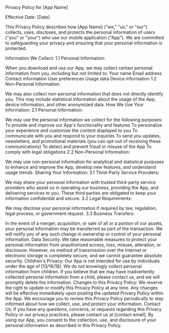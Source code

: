 Privacy Policy for [App Name]

Effective Date: [Date]

This Privacy Policy describes how [App Name] ("we," "us," or "our") collects, uses, discloses, and protects the personal information of users ("you" or "your") who use our mobile application ("App"). We are committed to safeguarding your privacy and ensuring that your personal information is protected.

Information We Collect:
1.1 Personal Information:

When you download and use our App, we may collect certain personal information from you, including but not limited to:
Your name
Email address
Contact information
User preferences
Usage data
Device information
1.2 Non-Personal Information:

We may also collect non-personal information that does not directly identify you. This may include statistical information about the usage of the App, device information, and other anonymized data.
How We Use Your Information:
2.1 Personal Information:

We may use the personal information we collect for the following purposes:
To provide and improve our App's functionality and features
To personalize your experience and customize the content displayed to you
To communicate with you and respond to your inquiries
To send you updates, newsletters, and promotional materials (you can opt-out of receiving these communications)
To detect and prevent fraud or misuse of the App
To comply with legal obligations
2.2 Non-Personal Information:

We may use non-personal information for analytical and statistical purposes to enhance and improve the App, develop new features, and understand usage trends.
Sharing Your Information:
3.1 Third-Party Service Providers:

We may share your personal information with trusted third-party service providers who assist us in operating our business, providing the App, and delivering services to you. These third parties are obligated to keep your information confidential and secure.
3.2 Legal Requirements:

We may disclose your personal information if required by law, regulation, legal process, or government request.
3.3 Business Transfers:

In the event of a merger, acquisition, or sale of all or a portion of our assets, your personal information may be transferred as part of the transaction. We will notify you of any such change in ownership or control of your personal information.
Data Security:
We take reasonable measures to protect your personal information from unauthorized access, loss, misuse, alteration, or disclosure. However, no method of transmission over the Internet or electronic storage is completely secure, and we cannot guarantee absolute security.
Children's Privacy:
Our App is not intended for use by individuals under the age of [13/16/18]. We do not knowingly collect personal information from children. If you believe that we may have inadvertently collected personal information from a child, please contact us, and we will promptly delete the information.
Changes to this Privacy Policy:
We reserve the right to update or modify this Privacy Policy at any time. Any changes will be effective immediately upon posting the updated Privacy Policy within the App. We encourage you to review this Privacy Policy periodically to stay informed about how we collect, use, and protect your information.
Contact Us:
If you have any questions, concerns, or requests regarding this Privacy Policy or our privacy practices, please contact us at [contact email].
By using our App, you consent to the collection, use, and disclosure of your personal information as described in this Privacy Policy.